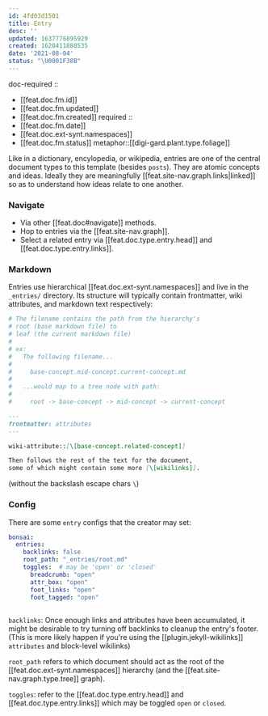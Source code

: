 ```yaml
---
id: 4fd03d1501
title: Entry
desc: ''
updated: 1637776895929
created: 1620411880535
date: '2021-08-04'
status: "\U0001F38B"
---
```


doc-required ::
- [[feat.doc.fm.id]]
- [[feat.doc.fm.updated]]
- [[feat.doc.fm.created]]
required ::
- [[feat.doc.fm.date]]
- [[feat.doc.ext-synt.namespaces]]
- [[feat.doc.fm.status]]
metaphor::[[digi-gard.plant.type.foliage]]


Like in a dictionary, encylopedia, or wikipedia, entries are one of the central document types to this template (besides `posts`). They are atomic concepts and ideas. Ideally they are meaningfully [[feat.site-nav.graph.links|linked]] so as to understand how ideas relate to one another.

### Navigate

- Via other [[feat.doc#navigate]] methods.
- Hop to entries via the [[feat.site-nav.graph]].
- Select a related entry via [[feat.doc.type.entry.head]] and [[feat.doc.type.entry.links]].

### Markdown

Entries use hierarchical [[feat.doc.ext-synt.namespaces]] and live in the `_entries/` directory. Its structure will typically contain frontmatter, wiki attributes, and markdown text respectively:

```ruby
# The filename contains the path from the hierarchy's
# root (base markdown file) to 
# leaf (the current markdown file) 
# 
# ex: 
#   The following filename... 
# 
#     base-concept.mid-concept.current-concept.md
#
#   ...would map to a tree node with path:
#
#     root -> base-concept -> mid-concept -> current-concept
```

```markdown
---
frontmatter: attributes
---

wiki-attribute::[\[base-concept.related-concept]]

Then follows the rest of the text for the document, 
some of which might contain some more [\[wikilinks]].
```

(without the backslash escape chars `\`)

### Config

There are some `entry` configs that the creator may set:

```yaml
bonsai:
  entries:
    backlinks: false
    root_path: "_entries/root.md"  
    toggles:  # may be 'open' or 'closed'
      breadcrumb: "open"
      attr_box: "open"
      foot_links: "open"
      foot_tagged: "open"
    
```

`backlinks`: Once enough links and attributes have been accumulated, it might be desirable to try turning off backlinks to cleanup the entry's footer. (This is more likely happen if you're using the [[plugin.jekyll-wikilinks]] `attributes` and block-level wikilinks)

`root_path` refers to which document should act as the root of the [[feat.doc.ext-synt.namespaces]] hierarchy (and the [[feat.site-nav.graph.type.tree]] graph).

`toggles`: refer to the [[feat.doc.type.entry.head]] and [[feat.doc.type.entry.links]] which may be toggled `open` or `closed`.
